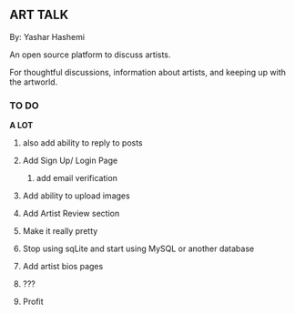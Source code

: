 ## ART TALK ## 

By: Yashar Hashemi 

An open source platform to discuss artists. 

For thoughtful discussions, information about artists, and keeping up with the artworld. 

### TO DO ### 

__A LOT__

1. also add ability to reply to posts

2. Add Sign Up/ Login Page
	1. add email verification

3. Add ability to upload images

4. Add Artist Review section

5. Make it really pretty

6. Stop using sqLite and start using MySQL or another database

7. Add artist bios pages 

8. ???

9. Profit
